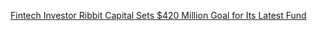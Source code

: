 [Fintech Investor Ribbit Capital Sets $420 Million Goal for Its Latest Fund](https://cointelegraph.com/news/fintech-investor-ribbit-capital-sets-420-million-goal-for-its-latest-fund)